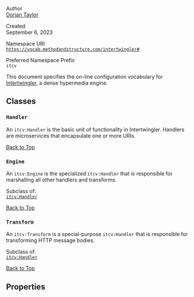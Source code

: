 <div rel="foaf:primaryTopic" resource="#" typeof="owl:Ontology">

Author  
<a href="http://doriantaylor.com/person/dorian-taylor#me"
rel="dct:creator" typeof="foaf:Person"><span property="foaf:name">Dorian
Taylor</span></a>

Created  
September 6, 2023

Namespace URI  
[`https://vocab.methodandstructure.com/intertwingler#`](https://vocab.methodandstructure.com/stretchtext#)

Preferred Namespace Prefix  
`itcv`

This document specifies the on-line configuration vocabulary for
<a href="https://intertwingler.net/" rel="dct:subject">Intertwingler</a>,
a dense hypermedia engine.

</div>

<div class="section">

## Classes

<div id="Handler" class="section" about="[itcv:Handler]"
typeof="owl:Class">

### `Handler`

An `itcv:Handler` is the basic unit of functionality in Intertwingler.
Handlers are microservices that encapsulate one or more URIs.

<a href="https://vocab.methodandstructure.com/stretchtext#"
rel="rdfs:isDefinedBy">Back to Top</a>

</div>

<div id="Engine" class="section" about="[itcv:Engine]"
typeof="owl:Class">

### `Engine`

An `itcv:Engine` is the specialized `itcv:Handler` that *is* responsible
for marshalling all other handlers and transforms.

Subclass of:  
<a href="https://vocab.methodandstructure.com/stretchtext#Handler"
rel="rdfs:subClassOf"><code>itcv:Handler</code></a>

<a href="https://vocab.methodandstructure.com/stretchtext#"
rel="rdfs:isDefinedBy">Back to Top</a>

</div>

<div id="Transform" class="section" about="[itcv:Transform]"
typeof="owl:Class">

### `Transform`

An `itcv:Transform` is a special-purpose `itcv:Handler` that is
responsible for transforming HTTP message bodies.

Subclass of:  
<a href="https://vocab.methodandstructure.com/stretchtext#Handler"
rel="rdfs:subClassOf"><code>itcv:Handler</code></a>

<a href="https://vocab.methodandstructure.com/stretchtext#"
rel="rdfs:isDefinedBy">Back to Top</a>

</div>

</div>

<div class="section">

## Properties

</div>
